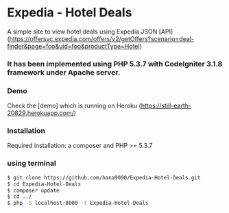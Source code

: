 
# Expedia - Hotel Deals
A simple site to view hotel deals using Expedia JSON [API]
(https://offersvc.expedia.com/offers/v2/getOffers?scenario=deal-finder&page=foo&uid=foo&productType=Hotel)

### It has been implemented using PHP 5.3.7 with CodeIgniter 3.1.8 framework under Apache server.

### Demo
Check the [demo] which is running on Heroku
(https://still-earth-20829.herokuapp.com/)


### Installation
 Required installation:  a composer and PHP >= 5.3.7
### using terminal
```bash
$ git clone https://github.com/hana9090/Expedia-Hotel-Deals.git
$ cd Expedia-Hotel-Deals 
$ composer update
$ cd ../
$ php -S localhost:8000 -t Expedia-Hotel-Deals
```
